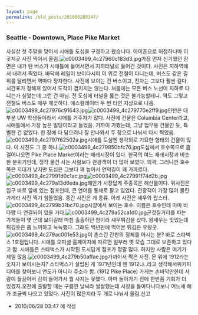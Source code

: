 ```yaml
---
layout: page
permalink: /old_posts/201006280347/
---
```


### Seattle - Downtown, Place Pike Market


사실상 첫 주말을 맞아서 시애틀 도심을 구경하고 왔습니다. 아이폰으로 허접하나마 이곳저곳 사진 찍어서 올림.![c0003499_4c27960c183d3.jpg](201006280347/c0003499_4c27960c183d3.jpg)가장 먼저 신기했던 장면은 내가 탄 버스가 시애틀에 들어서면서 지하터널로 들어간 것이다. 사진은 지하역에서 내려서 찍었다. 바닥에 레일이 보이다시피 이 위로 전철이 다니는데, 버스도 같은 길 위를 달리면서 역마다 정차한다. 사진에 보이는 건 버스이고, 전차는 그보다 훨씬 길다. 시간표가 정해져 있어서 도착이 겹치지는 않는다. 처음에는 모든 버스 노선이 지하로 다니는가 싶었는데 그런 건 아님. 전 도심에 터널을 뚫는 것은 불가능할테니. 역도 그렇고 전철도 버스도 매우 깨끗하다. 에스컬레이터 두 번 타면 지상으로 나옴.![c0003499_4c27976c91643.jpg](201006280347/c0003499_4c27976c91643.jpg)![c0003499_4c279770e2ff9.jpg](201006280347/c0003499_4c279770e2ff9.jpg)인턴은 대부분 UW 학생들이라서 시애틀 거주자가 많다. 사진에 건물은 Columbia Center라고, 시애틀에서 가장 높은 빌딩이라고 들었음. 가까이 가봤는데, 그냥 업무용 건물인 듯, 특별한 건 없었다. 한 장에 다 담으려니 잘 안나와서 두 장으로 나눠서 다시 찍었음.![c0003499_4c2797f62502a.jpg](201006280347/c0003499_4c2797f62502a.jpg)시애틀 도심엔 생각외로 기묘한 형태의 건물이 많다. 이 사진도 그 중 하나.![c0003499_4c279850bfc76.jpg](201006280347/c0003499_4c279850bfc76.jpg)도심에서 호수쪽으로 좀 걸어나오면 Pike Place Market이라는 재래시장이 있다. 한국의 여느 재래시장과 비슷한 분위기인데, 정작 물건 사는 사람보다 관광객이 더 많아 보였다. 외곽, 그러니깐 호수쪽은 지대가 낮지만 도심은 그보다 꽤 높아서 언덕길이 꽤 가파르다.![c0003499_4c27991d0c1ac.jpg](201006280347/c0003499_4c27991d0c1ac.jpg)![c0003499_4c27991f74d2b.jpg](201006280347/c0003499_4c27991f74d2b.jpg)![c0003499_4c279a13d6eda.jpg](201006280347/c0003499_4c279a13d6eda.jpg)해안가 시장답게 주종목은 해산물이다. 위사진은 입구 바로 앞에 있는 점포인데, 큰 연어를 통채로 팔고 있었다. 관광객이 가장 많이 몰린 가게라 사진 찍기 힘들었음. 중간 사진은 게 종류. 아래 사진은 새우와 랍스터.![c0003499_4c2799b31bc70.jpg](201006280347/c0003499_4c2799b31bc70.jpg)시장에서 보이는 호수. 이름은 호수인데 아마 바다랑 다 연결되어 있을 거다.![c0003499_4c279a52ca1d0.jpg](201006280347/c0003499_4c279a52ca1d0.jpg)군것질거리를 파는 가게들이 몇 군데 보이길래 마침 출출하던 참이라 새우튀김을 샀다. 왕새우는 맛있는데 튀김옷은 쫌 느끼하고 눅눅했다. 그래도 백년만에 먹어본 튀김은 우왕굿.![c0003499_4c279ac001e53.jpg](201006280347/c0003499_4c279ac001e53.jpg)이 촌스런 간판의 정체를 아시는 분? 바로 스타벅스 1호점입니다. 시애틀 오피셜 홈페이지에 따르면 일부러 옛 모습 그대로 보존하고 있다고 함. 시애틀은 스타벅스가 시작된 도시답게 점포가 정말 많다. 하지만 사람은 여기가 제일 많음.![c0003499_4c279b50affae.jpg](201006280347/c0003499_4c279b50affae.jpg)가까이서 찍은 사진. 문 위에 1912라는 숫자가 보이시는지? 스타벅스가 설립된 게 1971년인데 왠 1912냐..라고 생각해서위키피디아를 찾아보니 연도가 아니라 주소라 함. (1912 Pike Place) 가게는 손바닥만한데 사람이 듫끌어서 감히 들어가서 뭘 사지는 못했다. 아마 돌아가기 전에 한번쯤 기회가 더 있겠지.오전에 출발할 때는 구름낀 날씨라 쌀쌀했는데 시장을 돌아다니다보니 어느새 해가 조금씩 나오고 있었다. 사진이 많은지라 두 개로 나눠서 올림.신고


- 2010/06/28 03:47 에 작성